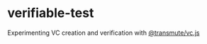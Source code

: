 # verifiable-test

Experimenting VC creation and verification with [@transmute/vc.js](https://github.com/transmute-industries/verifiable-data)
